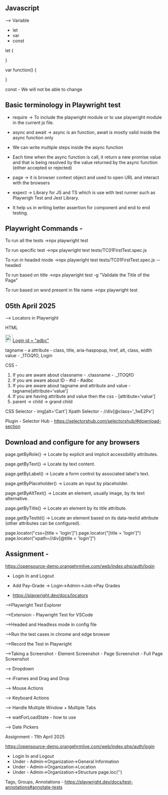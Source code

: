 Javascript
----------

--> Variable

- let
- var 
- const

let 
{


}

var
function()
{

}

const - We will not be able to change

Basic terminology in Playwright test
------------------------------------

- require -> To include the playwright module or to use playwright module in the current js file.

- async and await -> async is an function, await is mostly valid inside the async function only
- We can write multiple steps inside the async function
- Each time when the async function is call, it return a new promise value and that is being resolved by the value returned by the async function (either accepted or rejected)

- page -> it is browser context object and used to open URL and interact with the browsers

- expect -> Library for JS and TS which is use with test runner such as Playwrigh Test and Jest Library.
- It help us in writing better assertion for component and end to end testing.



Playwright Commands -
---------------------

To run all the tests ->npx playwright test

To run specific test ->npx playwright test tests/TC01FirstTest.spec.js

To run in headed mode ->npx playwright test tests/TC01FirstTest.spec.js 
--headed

To run based on title ->npx playwright test -g "Validate the Title of the Page"

To run based on word present in file name ->npx playwright test <word present in filename>


05th April 2025
---------------
--> Locators in Playwright

HTML

<a class="_1TOQfO" title="Login" aria-haspopup="true" href="/account/login?ret=/"><img src="https://static-assets-web.flixcart.com/batman-returns/batman-returns/p/images/profile-52e0dc.svg" alt="Login" data-testid="Login" class="-dOa_b L_FVxe" width="24" height="24"><span>Login</span> id = "adbc" </a>

tagname - a
attribute - class, title, aria-haspopup, href, alt, class, width
value - _1TOQfO, Login

CSS - 

1. If you are aware about classname - .classname - ._1TOQfO
2. If you are aware about ID - #id - #adbc
3. If you are aware about tagname and attribute and value - tagname[attribute='value']
4. If you are having attribute and value then the css - [attribute='value']
5. parent -> child -> grand child



CSS Selector - img[alt='Cart']
Xpath Selector - //div[@class='_1wE2Px']

Plugin - Selector Hub - https://selectorshub.com/selectorshub/#download-section

Download and configure for any browsers
----------------------------------------------------------------------------

page.getByRole() -> Locate by explicit and implicit accessibility attributes.

page.getByText() -> Locate by text content.

page.getByLabel() -> Locate a form control by associated label's text.

page.getByPlaceholder() -> Locate an input by placeholder.

page.getByAltText() -> Locate an element, usually image, by its text alternative.

page.getByTitle() -> Locate an element by its title attribute.

page.getByTestId() -> Locate an element based on its data-testid attribute (other attributes can be configured).

page.locator("css=[title = 'login']")
page.locator("[title = 'login']")
page.locator("xpath=//div[@title = 'login']")


Assignment -
----------
https://opensource-demo.orangehrmlive.com/web/index.php/auth/login
- Login In and Logout
- Add Pay-Grade -> Login->Admin->Job->Pay Grades

- https://playwright.dev/docs/locators



-->Playwright Test Explorer

-->Extension - Playwright Test for VSCode

-->Headed and Headless mode in config file

-->Run the test cases in chrome and edge browser

-->Record the Test in Playwright

-->Taking a Screenshot
    - Element Screenshot
    - Page Screenshot
    - Full Page Screenshot

--> Dropdown 

--> iFrames and Drag and Drop

--> Mouse Actions

--> Keyboard Actions

--> Handle Multiple Window + Multiple Tabs

--> waitForLoadState - how to use

--> Date Pickers


Assignment - 11th April 2025

https://opensource-demo.orangehrmlive.com/web/index.php/auth/login
- Login In and Logout
- Under - Admin->Organization->General Information
- Under - Admin->Organization->Location
- Under - Admin->Organization->Structure
page.loc('')


Tags, Groups, Annotations - 
https://playwright.dev/docs/test-annotations#annotate-tests
